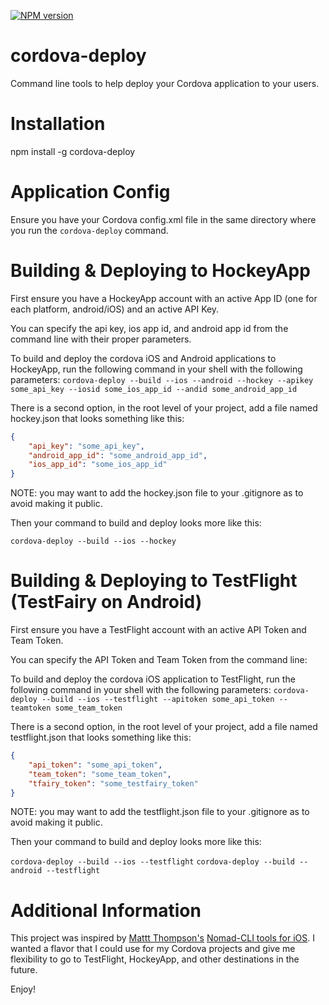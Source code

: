 [![NPM version](https://badge.fury.io/js/cordova-deploy.svg)](http://badge.fury.io/js/cordova-deploy)

cordova-deploy
==============

Command line tools to help deploy your Cordova application to your users.

Installation
============
npm install -g cordova-deploy

Application Config
============
Ensure you have your Cordova config.xml file in the same directory where you run the `cordova-deploy` command.

Building &amp; Deploying to HockeyApp
===========
First ensure you have a HockeyApp account with an active App ID (one for each platform, android/iOS) and an active API Key.

You can specify the api key, ios app id, and android app id from the command line with their proper parameters. 

To build and deploy the cordova iOS and Android applications to HockeyApp, run the following command in your shell with the following parameters:
`cordova-deploy --build --ios --android --hockey --apikey some_api_key --iosid some_ios_app_id --andid some_android_app_id`

There is a second option, in the root level of your project, add a file named hockey.json that looks something like this:

``` json
{
	"api_key": "some_api_key",
	"android_app_id": "some_android_app_id",
	"ios_app_id": "some_ios_app_id"
}
```

NOTE: you may want to add the hockey.json file to your .gitignore as to avoid making it public.

Then your command to build and deploy looks more like this:

`cordova-deploy --build --ios --hockey`

Building &amp; Deploying to TestFlight (TestFairy on Android)
===========
First ensure you have a TestFlight account with an active API Token and Team Token.

You can specify the API Token and Team Token from the command line:

To build and deploy the cordova iOS application to TestFlight, run the following command in your shell with the following parameters:
`cordova-deploy --build --ios --testflight --apitoken some_api_token --teamtoken some_team_token`

There is a second option, in the root level of your project, add a file named testflight.json that looks something like this:

``` json
{
	"api_token": "some_api_token",
	"team_token": "some_team_token",
	"tfairy_token": "some_testfairy_token"
}
```

NOTE: you may want to add the testflight.json file to your .gitignore as to avoid making it public.

Then your command to build and deploy looks more like this:

`cordova-deploy --build --ios --testflight`
`cordova-deploy --build --android --testflight`

Additional Information
===========

This project was inspired by [Mattt Thompson's](https://twitter.com/mattt) [Nomad-CLI tools for iOS](http://nomad-cli.com/). I wanted a flavor that I could use for my Cordova projects and give me flexibility to go to TestFlight, HockeyApp, and other destinations in the future.

Enjoy!